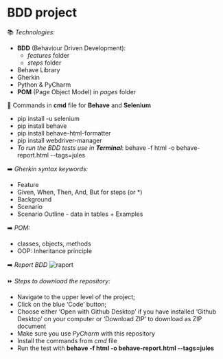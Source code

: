 # BDD project

📚 
_Technologies:_ 
* **BDD** (Behaviour Driven Development):
   * _features_ folder 
   * _steps_ folder
* Behave Library
* Gherkin 
* Python & PyCharm
* **POM** (Page Object Model) in _pages_ folder

📝 
Commands in **cmd** file for **Behave** and **Selenium**
* pip install -u selenium
* pip install behave
* pip install behave-html-formatter
* pip install webdriver-manager
* _To run the BDD tests use in **Terminal**_: behave -f html -o behave-report.html  --tags=jules 

➡️
_Gherkin syntax keywords:_
* Feature
* Given, When, Then, And, But for steps (or *)
* Background
* Scenario 
* Scenario Outline - data in tables + Examples 

➡️
_POM:_
- classes, objects, methods
- OOP: Inheritance principle 

➡️
_Report BDD_
![raport](https://user-images.githubusercontent.com/70057309/172697898-33454b4e-7bcf-4648-9748-fccd7900259b.JPG)

⏩
_Steps to download the repository:_
* Navigate to the upper level of the project;
* Click on the blue ‘Code’ button;
* Choose either ‘Open with Github Desktop’ if you have installed ‘Github Desktop’ on your computer or ‘Download ZIP’ to download as ZIP document
* Make sure you use _PyCharm_ with this repository
* Install the commands from _cmd_ file 
* Run the test with **behave -f html -o behave-report.html  --tags=jules**


